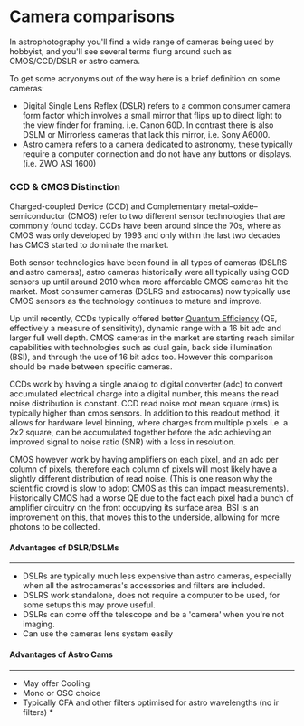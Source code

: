 # Camera comparisons

In astrophotography you'll find a wide range of cameras being used by hobbyist, and you'll see several terms flung around such as CMOS/CCD/DSLR or astro camera.

To get some acryonyms out of the way here is a brief definition on some cameras:

* Digital Single Lens Reflex (DSLR) refers to a common consumer camera form factor which involves a small mirror that flips up to direct light to the view finder for framing. i.e. Canon 60D. In contrast there is also DSLM or Mirrorless cameras that lack this mirror, i.e. Sony A6000.
* Astro camera refers to a camera dedicated to astronomy, these typically require a computer connection and do not have any buttons or displays. (i.e. ZWO ASI 1600)

### CCD & CMOS Distinction

Charged-coupled Device (CCD) and Complementary metal–oxide–semiconductor (CMOS) refer to two different sensor technologies that are commonly found today. CCDs have been around since the 70s, where as CMOS was only developed by 1993 and only within the last two decades has CMOS started to dominate the market.

Both sensor technologies have been found in all types of cameras (DSLRS and astro cameras), astro cameras historically were all typically using CCD sensors up until around 2010 when more affordable CMOS cameras hit the market. Most consumer cameras (DSLRS and astrocams) now typically use CMOS sensors as the technology continues to mature and improve.

Up until recently, CCDs typically offered better [Quantum Efficiency](http://en.wikipedia.org/wiki/Quantum\_efficiency) (QE, effectively a measure of sensitivity), dynamic range with a 16 bit adc and larger full well depth. CMOS cameras in the market are starting reach similar capabilities with technologies such as dual gain, back side illumination (BSI), and through the use of 16 bit adcs too. However this comparison should be made between specific cameras.

CCDs work by having a single analog to digital converter (adc) to convert accumulated electrical charge into a digital number, this means the read noise distribution is constant. CCD read noise root mean square (rms) is typically higher than cmos sensors. In addition to this readout method, it allows for hardware level binning, where charges from multiple pixels i.e. a 2x2 square, can be accumulated together before the adc achieving an improved signal to noise ratio (SNR) with a loss in resolution.

CMOS however work by having amplifiers on each pixel, and an adc per column of pixels, therefore each column of pixels will most likely have a slightly different distribution of read noise. (This is one reason why the scientific crowd is slow to adopt CMOS as this can impact measurements). Historically CMOS had a worse QE due to the fact each pixel had a bunch of amplifier circuitry on the front occupying its surface area, BSI is an improvement on this, that moves this to the underside, allowing for more photons to be collected.

#### Advantages of DSLR/DSLMs

***

* DSLRs are typically much less expensive than astro cameras, especially when all the astrocameras's accessories and filters are included.
* DSLRS work standalone, does not require a computer to be used, for some setups this may prove useful.
* DSLRs can come off the telescope and be a 'camera' when you're not imaging.
* Can use the cameras lens system easily

#### Advantages of Astro Cams

***

* May offer Cooling
* Mono or OSC choice
* Typically CFA and other filters optimised for astro wavelengths (no ir filters) \*
